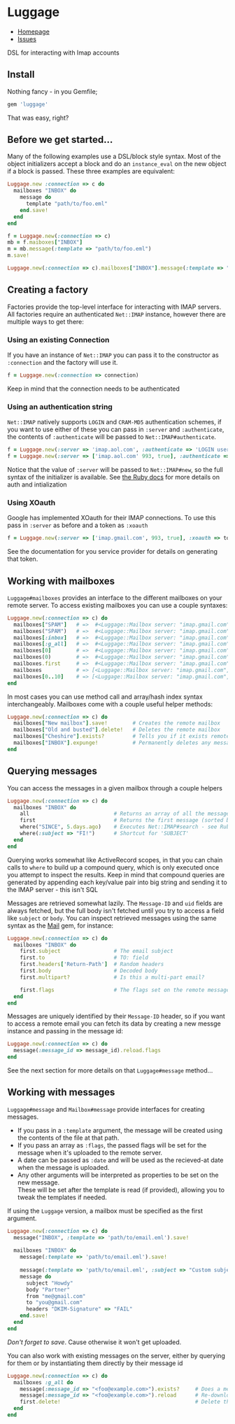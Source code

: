 # Luggage

* [Homepage](https://github.com/otherinbox/luggage#readme)
* [Issues](https://github.com/otherinbox/luggage/issues)

DSL for interacting with Imap accounts

## Install

Nothing fancy - in you Gemfile;

``` ruby
gem 'luggage'
```

That was easy, right?


## Before we get started...

Many of the following examples use a DSL/block style syntax.  Most of the object 
initializers accept a block and do an `instance_eval` on the new object 
if a block is passed.  These three examples are equivalent:

``` ruby
Luggage.new :connection => c do
  mailboxes "INBOX" do
    message do
      template "path/to/foo.eml"
    end.save!
  end
end
```

``` ruby
f = Luggage.new(:connection => c)
mb = f.maiboxes["INBOX"]
m = mb.message(:template => "path/to/foo.eml")
m.save!
```

``` ruby
Luggage.new(:connection => c).mailboxes["INBOX"].message(:template => "path/to/foo.eml").save!
```


## Creating a factory

Factories provide the top-level interface for interacting with IMAP servers.
All factories require an authenticated `Net::IMAP` instance, however there
are multiple ways to get there:

### Using an existing Connection

If you have an instance of `Net::IMAP` you can pass it to the constructor as
`:connection` and the factory will use it.

``` ruby
f = Luggage.new(:connection => connection)
```

Keep in mind that the connection needs to be authenticated

### Using an authentication string

`Net::IMAP` natively supports `LOGIN` and `CRAM-MD5` authentication schemes,
if you want to use either of these you can pass in `:server` and `:authenticate`, 
the contents of `:authenticate` will be passed to `Net::IMAP#authenticate`.  

``` ruby
f = Luggage.new(:server => 'imap.aol.com', :authenticate => 'LOGIN user password')
f = Luggage.new(:server => ['imap.aol.com' 993, true], :authenticate => 'LOGIN user password')
```

Notice that the value of `:server` will be passed to `Net::IMAP#new`, so the full
syntax of the initializer is available.  See [the Ruby docs](http://rubydoc.info/stdlib/net/Net/IMAP)
for more details on auth and intialization

### Using XOauth

Google has implemented XOauth for their IMAP connections.  To use this pass in
`:server` as before and a token as `:xoauth`

``` ruby
f = Luggage.new(:server => ['imap.gmail.com', 993, true], :xoauth => token)
```

See the documentation for you service provider for details on generating that token.


## Working with mailboxes

`Luggage#mailboxes` provides an interface to the different mailboxes on your
remote server.  To access existing mailboxes you can use a couple syntaxes:

``` ruby
Luggage.new(:connection => c) do
  mailboxes["SPAM"]   # =>  #<Luggage::Mailbox server: "imap.gmail.com", name: "SPAM">
  mailboxes("SPAM")   # =>  #<Luggage::Mailbox server: "imap.gmail.com", name: "SPAM">
  mailboxes[:inbox]   # =>  #<Luggage::Mailbox server: "imap.gmail.com", name: "INBOX">
  mailboxes[:g_all]   # =>  #<Luggage::Mailbox server: "imap.gmail.com", name: "[Gmail]/All Mail">
  mailboxes[0]        # =>  #<Luggage::Mailbox server: "imap.gmail.com", name: "INBOX">
  mailboxes(0)        # =>  #<Luggage::Mailbox server: "imap.gmail.com", name: "INBOX">
  mailboxes.first     # =>  #<Luggage::Mailbox server: "imap.gmail.com", name: "INBOX">
  mailboxes           # => [<Luggage::Mailbox server: "imap.gmail.com", name: "SPAM">...]
  mailboxes[0..10]    # => [<Luggage::Mailbox server: "imap.gmail.com", name: "INBOX">...]
end
```

In most cases you can use method call and array/hash index syntax interchangeably.
Mailboxes come with a couple useful helper methods:

``` ruby
Luggage.new(:connection => c) do
  mailboxes["New mailbox"].save!        # Creates the remote mailbox
  mailboxes["Old and busted"].delete!   # Deletes the remote mailbox
  mailboxes["Cheshire"].exists?         # Tells you if it exists remotely
  mailboxes["INBOX"].expunge!           # Permanently deletes any messages marked for deletion
end
```

## Querying messages

You can access the messages in a given mailbox through a couple helpers

``` ruby
Luggage.new(:connection => c) do
  mailboxes "INBOX" do
    all                           # Returns an array of all the messages in the mailbox
    first                         # Returns the first message (sorted by oldest first)
    where("SINCE", 5.days.ago)    # Executes Net::IMAP#search - see Ruby docs for mor info on search params
    where(:subject => "FI!")      # Shortcut for 'SUBJECT'
  end
end
```

Querying works somewhat like ActiveRecord scopes, in that you can chain calls to `where` 
to build up a compound query, which is only executed once you attempt to inspect the results.
Keep in mind that compound queries are generated by appending each key/value pair into
big string and sending it to the IMAP server - this isn't SQL

Messages are retrieved somewhat lazily.  The `Message-ID` and `uid` fields are always fetched, 
but the full body isn't fetched until you try to access a field like `subject` or `body`.
You can inspect retrieved messages using the same syntax as the [Mail](https://github.com/mikel/mail)
gem, for instance:

``` ruby
Luggage.new(:connection => c) do
  mailboxes "INBOX" do
    first.subject                 # The email subject
    first.to                      # TO: field
    first.headers['Return-Path']  # Random headers
    first.body                    # Decoded body
    first.multipart?              # Is this a multi-part email?

    first.flags                   # The flags set on the remote message
  end
end
```

Messages are uniquely identified by their `Message-ID` header, so if you want to access a
remote email you can fetch its data by creating a new messge instance and passing in the
message id:

``` ruby
Luggage.new(:connection => c) do
  message(:message_id => message_id).reload.flags
end
```

See the next section for more details on that `Luggage#message` method...

## Working with messages

`Luggage#message` and `Mailbox#message` provide interfaces for creating messages.  

* If you pass in a `:template` argument, the message will be created using the contents
of the file at that path.  
* If you pass an array as `:flags`, the passed flags will be set for the message when 
it's uploaded to the remote server.
* A date can be passed as `:date` and will be used as the recieved-at date when the message
is uploaded.  
* Any other arguments will be interpreted as properties to be set on the new message.  
These will be set after the template is read (if provided), allowing
you to tweak the templates if needed. 

If using the `Luggage` version, a mailbox must be specified as the first argument.

``` ruby
Luggage.new(:connection => c) do
  message("INBOX", :template => 'path/to/email.eml').save!
  
  mailboxes "INBOX" do
    message(:template => 'path/to/email.eml').save!
  
    message(:template => 'path/to/email.eml', :subject => "Custom subject").save!
    message do
      subject "Howdy"
      body "Partner"
      from "me@gmail.com"
      to "you@gmail.com"
      headers "DKIM-Signature" => "FAIL"
    end.save!
  end
end
```

_Don't forget to save_.  Cause otherwise it won't get uploaded.

You can also work with existing messages on the server, either by querying for
them or by instantiating them directly by their message id

``` ruby
Luggage.new(:connection => c) do
  mailboxes :g_all do
    message(:message_id => "<foo@example.com>").exists?     # Does a message with this Message-ID exist in this mailbox?
    message(:message_id => "<foo@example.com>").reload      # Re-download the content and flags of this message
    first.delete!                                           # Delete this message (add the 'Deleted' flag)
  end
end
```
